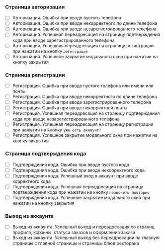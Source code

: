 ### Страница авторизации
- [ ] Авторизация. Ошибка при вводе пустого телефона
- [ ] Авторизация. Ошибка при вводе некорректного по длине телефона
- [ ] Авторизация. Ошибка при вводе незарегистрированного телефона
- [ ] Авторизация. Успешная переадресация на страницу подтверждения кода при вводе зарегистрированного телефона
- [ ] Авторизация. Успешная переадресация на страницу регистрации при нажатии на кнопку `регистрация`
- [ ] Авторизация. Успешное закрытие модального окна при нажатии на кнопку закрытия

### Страница регистрации
- [ ] Регистрация. Ошибка при вводе пустого телефона или имени или почты
- [ ] Регистрация. Ошибка при вводе некорректного по длине телефона
- [ ] Регистрация. Ошибка при вводе зарегистрированного телефона
- [ ] Регистрация. Ошибка при вводе некорректной почты
- [ ] Регистрация. Успешная переадресация на страницу подтверждения кода при вводе незарегистрированного телефона
- [ ] Регистрация. Успешная переадресация на страницу регистрации при нажатии на кнопку `уже есть аккаунт?`
- [ ] Регистрация. Успешное закрытие модального окна при нажатии на кнопку закрытия

### Страница подтверждения кода
- [ ] Подтверждения кода. Ошибка при вводе пустого кода
- [ ] Подтверждения кода. Ошибка при вводе некорректного кода
- [ ] Подтверждения кода. Успешный вход в аккаунт при вводе корректного кода
- [ ] Подтверждения кода. Успешная переадресация на страницу подтверждения кода при нажатии на кнопку `позвонить повторно`
- [ ] Подтверждения кода. Успешное закрытие модального окна при нажатии на кнопку закрытия

### Выход из аккаунта
- [ ] Выход из аккаунта. Успешный выход и переадресация со страниц профиля, корзины, статуса заказов и оформления заказа
- [ ] Выход из аккаунта. Успешный выход без переадресации на главную страницы с главной страницы и страницы блюд ресторана
